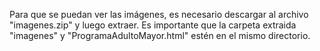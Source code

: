 Para que se puedan ver las imágenes, es necesario descargar al archivo "imagenes.zip" y luego extraer. Es importante que la carpeta extraida "imagenes" y "ProgramaAdultoMayor.html" estén en el mismo directorio.
